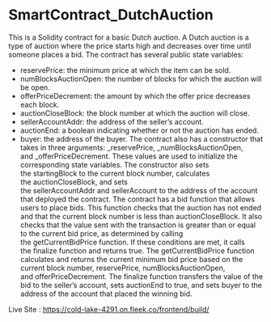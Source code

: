 # SmartContract_DutchAuction

This is a Solidity contract for a basic Dutch auction. A Dutch auction is a type of auction where the price starts high and decreases over time until someone places a bid.
The contract has several public state variables:
* reservePrice: the minimum price at which the item can be sold.
* numBlocksAuctionOpen: the number of blocks for which the auction will be open.
* offerPriceDecrement: the amount by which the offer price decreases each block.
* auctionCloseBlock: the block number at which the auction will close.
* sellerAccountAddr: the address of the seller’s account.
* auctionEnd: a boolean indicating whether or not the auction has ended.
* buyer: the address of the buyer.
The contract also has a constructor that takes in three arguments: _reservePrice, _numBlocksAuctionOpen, and _offerPriceDecrement. These values are used to initialize the corresponding state variables. The constructor also sets the startingBlock to the current block number, calculates the auctionCloseBlock, and sets the sellerAccountAddr and sellerAccount to the address of the account that deployed the contract.
The contract has a bid function that allows users to place bids. This function checks that the auction has not ended and that the current block number is less than auctionCloseBlock. It also checks that the value sent with the transaction is greater than or equal to the current bid price, as determined by calling the getCurrentBidPrice function. If these conditions are met, it calls the finalize function and returns true.
The getCurrentBidPrice function calculates and returns the current minimum bid price based on the current block number, reservePrice, numBlocksAuctionOpen, and offerPriceDecrement.
The finalize function transfers the value of the bid to the seller’s account, sets auctionEnd to true, and sets buyer to the address of the account that placed the winning bid.

Live Site : https://cold-lake-4291.on.fleek.co/frontend/build/

